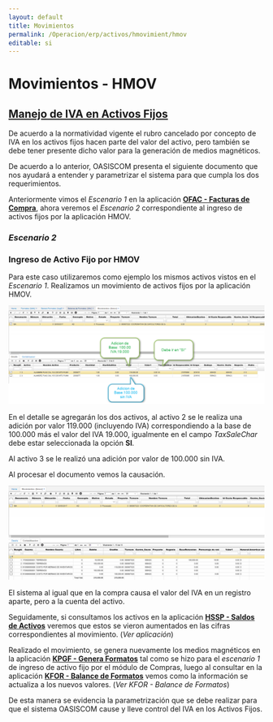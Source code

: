 ```yaml
---
layout: default
title: Movimientos
permalink: /Operacion/erp/activos/hmovimient/hmov
editable: si
---
```


# Movimientos - HMOV

## [Manejo de IVA en Activos Fijos](http://docs.oasiscom.com/Operacion/erp/activos/hmovimient/hmov#manejo-de-iva-en-activos-fijos)

De acuerdo a la normatividad vigente el rubro cancelado por concepto de IVA en los activos fijos hacen parte del valor del activo, pero también se debe tener presente dicho valor para la generación de medios magnéticos.  

De acuerdo a lo anterior, OASISCOM presenta el siguiente documento que nos ayudará a entender y parametrizar el sistema para que cumpla los dos requerimientos.  

Anteriormente vimos el _Escenario 1_ en la aplicación [**OFAC - Facturas de Compra**](http://docs.oasiscom.com/Operacion/scm/compras/ofactura/ofac#manejo-de-iva-en-activos-fijos), ahora veremos el _Escenario 2_ correspondiente al ingreso de activos fijos por la aplicación HMOV.  


### _Escenario 2_

### Ingreso de Activo Fijo por HMOV

Para este caso utilizaremos como ejemplo los mismos activos vistos en el _Escenario 1_. Realizamos un movimiento de activos fijos por la aplicación HMOV.  

![](hmov.png)

En el detalle se agregarán los dos activos, al activo 2 se le realiza una adición por valor 119.000 (incluyendo IVA) correspondiendo a la base de 100.000 más el valor del IVA 19.000, igualmente en el campo _TaxSaleChar_ debe estar seleccionada la opción **SI**.

Al activo 3 se le realizó una adición por valor de 100.000 sin IVA.  

Al procesar el documento vemos la causación.  

![](hmov1.png)

El sistema al igual que en la compra causa el valor del IVA en un registro aparte, pero a la cuenta del activo.  

Seguidamente, si consultamos los activos en la aplicación [**HSSP - Saldos de Activos**](http://docs.oasiscom.com/Operacion/erp/activos/hsaldo/hssp#ingreso-de-activo-fijo-por-hmov) veremos que estos se vieron aumentados en las cifras correspondientes al movimiento. (_Ver aplicación_)

Realizado el movimiento, se genera nuevamente los medios magnéticos en la aplicación [**KPGF - Genera Formatos**](http://docs.oasiscom.com/Operacion/erp/contabilidad/kproceso/kpgf#generación-de-medios-magnéticos-correspondientes-al-ingreso-de-activo-fijo-por-compras) tal como se hizo para el _escenario 1_ de ingreso de activo fijo por el módulo de Compras, luego al consultar en la aplicación [**KFOR - Balance de Formatos**](http://docs.oasiscom.com/Operacion/erp/contabilidad/kformatos/kfor#verificación-de-la-información-generada-en-los-medios-magnéticos-correspondientes-al-ingreso-de-activo-fijo-por-hmov) vemos como la información se actualiza a los nuevos valores. (_Ver KFOR - Balance de Formatos_)  

De esta manera se evidencia la parametrización que se debe realizar para que el sistema OASISCOM cause y lleve control del IVA en los Activos Fijos.